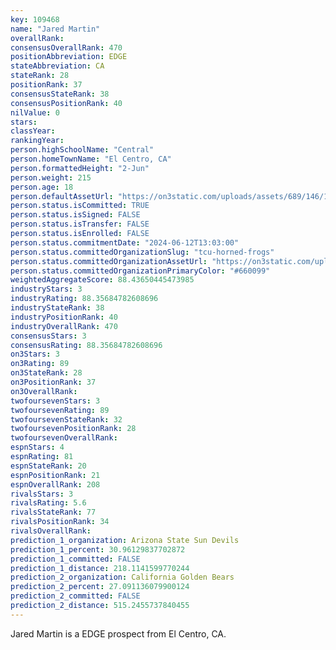 ```yaml
---
key: 109468
name: "Jared Martin"
overallRank: 
consensusOverallRank: 470
positionAbbreviation: EDGE
stateAbbreviation: CA
stateRank: 28
positionRank: 37
consensusStateRank: 38
consensusPositionRank: 40
nilValue: 0
stars: 
classYear: 
rankingYear: 
person.highSchoolName: "Central"
person.homeTownName: "El Centro, CA"
person.formattedHeight: "2-Jun"
person.weight: 215
person.age: 18
person.defaultAssetUrl: "https://on3static.com/uploads/assets/689/146/146689.png"
person.status.isCommitted: TRUE
person.status.isSigned: FALSE
person.status.isTransfer: FALSE
person.status.isEnrolled: FALSE
person.status.commitmentDate: "2024-06-12T13:03:00"
person.status.committedOrganizationSlug: "tcu-horned-frogs"
person.status.committedOrganizationAssetUrl: "https://on3static.com/uploads/assets/773/214/214773.svg"
person.status.committedOrganizationPrimaryColor: "#660099"
weightedAggregateScore: 88.43650445473985
industryStars: 3
industryRating: 88.35684782608696
industryStateRank: 38
industryPositionRank: 40
industryOverallRank: 470
consensusStars: 3
consensusRating: 88.35684782608696
on3Stars: 3
on3Rating: 89
on3StateRank: 28
on3PositionRank: 37
on3OverallRank: 
twofoursevenStars: 3
twofoursevenRating: 89
twofoursevenStateRank: 32
twofoursevenPositionRank: 28
twofoursevenOverallRank: 
espnStars: 4
espnRating: 81
espnStateRank: 20
espnPositionRank: 21
espnOverallRank: 208
rivalsStars: 3
rivalsRating: 5.6
rivalsStateRank: 77
rivalsPositionRank: 34
rivalsOverallRank: 
prediction_1_organization: Arizona State Sun Devils
prediction_1_percent: 30.96129837702872
prediction_1_committed: FALSE
prediction_1_distance: 218.1141599770244
prediction_2_organization: California Golden Bears
prediction_2_percent: 27.091136079900124
prediction_2_committed: FALSE
prediction_2_distance: 515.2455737840455
---
```

Jared Martin is a EDGE prospect from El Centro, CA.